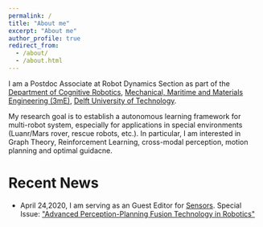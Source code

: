 ```yaml
---
permalink: /
title: "About me"
excerpt: "About me"
author_profile: true
redirect_from: 
  - /about/
  - /about.html
---
```


I am a Postdoc Associate at Robot Dynamics Section as part of the [Department of Cognitive Robotics](https://www.tudelft.nl/en/3me/about/departments/cognitive-robotics-cor/), [Mechanical, Maritime and Materials Engineering (3mE)](https://www.tudelft.nl/en/3me/), [Delft University of Technology](https://www.tudelft.nl/en/).

My research goal is to establish a autonomous learning framework for multi-robot system, especially for applications in special environments (Luanr/Mars rover, rescue robots, etc.). In particular, I am interested in Graph Theory, Reinforcement Learning, cross-modal perception, motion planning and optimal guidacne.

Recent News
======
* April 24,2020, I am serving as an Guest Editor for [Sensors](https://www.mdpi.com/journal/sensors). 
  Special Issue: ["Advanced Perception-Planning Fusion Technology in Robotics"](https://www.mdpi.com/journal/sensors/special_issues/PPFT)
